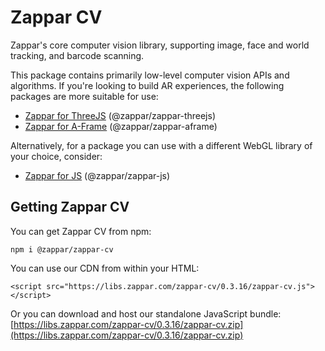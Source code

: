# Zappar CV

Zappar's core computer vision library, supporting image, face and world tracking, and barcode scanning.

This package contains primarily low-level computer vision APIs and algorithms. If you're looking to build AR experiences, the following packages are more suitable for use:
 - [Zappar for ThreeJS](https://www.npmjs.com/package/@zappar/zappar-threejs) (@zappar/zappar-threejs)
 - [Zappar for A-Frame](https://www.npmjs.com/package/@zappar/zappar-aframe) (@zappar/zappar-aframe)

Alternatively, for a package you can use with a different WebGL library of your choice, consider:
 - [Zappar for JS](https://www.npmjs.com/package/@zappar/zappar-js) (@zappar/zappar-js)

 ## Getting Zappar CV

You can get Zappar CV from npm:
```
npm i @zappar/zappar-cv
```

You can use our CDN from within your HTML:
```
<script src="https://libs.zappar.com/zappar-cv/0.3.16/zappar-cv.js"></script>
```

Or you can download and host our standalone JavaScript bundle:
[https://libs.zappar.com/zappar-cv/0.3.16/zappar-cv.zip](https://libs.zappar.com/zappar-cv/0.3.16/zappar-cv.zip)
